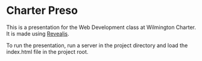 # Charter Preso

This is a presentation for the Web Development class at Wilmington Charter. It is made using [Revealjs](http://revealjs.com/).

To run the presentation, run a server in the project directory and load the index.html file in the project root.